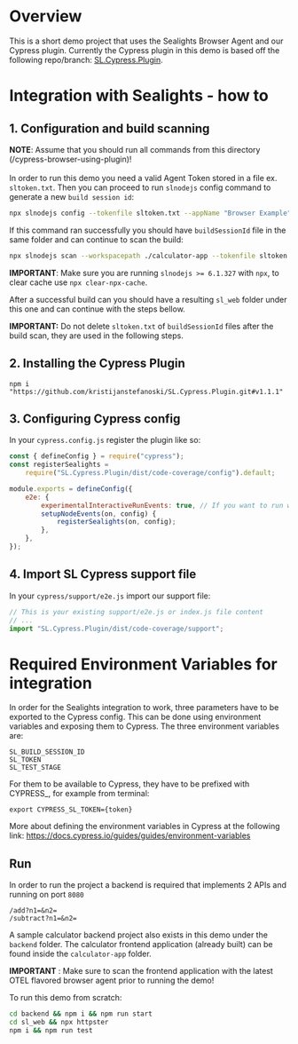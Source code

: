 # Overview
This is a short demo project that uses the Sealights Browser Agent and our Cypress plugin.
Currently the Cypress plugin in this demo is based off the following repo/branch:
[SL.Cypress.Plugin](https://github.com/kristijanstefanoski/SL.Cypress.Plugin/tree/service-integration).

# Integration with Sealights - how to

## 1. Configuration and build scanning
**NOTE**: Assume that you should run all commands from this directory (/cypress-browser-using-plugin)! <br><br>
In order to run this demo you need a valid Agent Token stored in a file ex. `sltoken.txt`.
Then you can proceed to run `slnodejs` config command to generate a new `build session id`:
```bash
npx slnodejs config --tokenfile sltoken.txt --appName "Browser Example" --branch "master" --build 1.0.0
```
If this command ran successfully you should have `buildSessionId` file in the same folder and can continue to scan the build:
```bash
npx slnodejs scan --workspacepath ./calculator-app --tokenfile sltoken.txt --buildsessionidfile buildSessionId --scm none --instrumentForBrowsers --enableOpenTelemetry --outputpath "sl_web"
```
**IMPORTANT**: Make sure you are running `slnodejs >= 6.1.327` with `npx`, to clear cache use `npx clear-npx-cache`.

After a successful build can you should have a resulting `sl_web` folder under this one and can continue with the steps bellow.

**IMPORTANT:** Do not delete `sltoken.txt` of `buildSessionId` files after the build scan, they are used in the following steps.

## 2. Installing the Cypress Plugin
```shell
npm i "https://github.com/kristijanstefanoski/SL.Cypress.Plugin.git#v1.1.1"
```

## 3. Configuring Cypress config
In your `cypress.config.js` register the plugin like so:

```javascript
const { defineConfig } = require("cypress");
const registerSealights =
    require("SL.Cypress.Plugin/dist/code-coverage/config").default;

module.exports = defineConfig({
    e2e: {
        experimentalInteractiveRunEvents: true, // If you want to run with 'npm cypress open' and still report coverage
        setupNodeEvents(on, config) {
            registerSealights(on, config);
        },
    },
});
```

## 4. Import SL Cypress support file 
In your `cypress/support/e2e.js` import our support file:
```javascript
// This is your existing support/e2e.js or index.js file content
// ...
import "SL.Cypress.Plugin/dist/code-coverage/support";
```

# Required Environment Variables for integration
In order for the Sealights integration to work, three parameters have to be exported to the Cypress config.
This can be done using environment variables and exposing them to Cypress. The three environment variables are:
```shell
SL_BUILD_SESSION_ID
SL_TOKEN
SL_TEST_STAGE
```
For them to be available to Cypress, they have to be prefixed with CYPRESS_, for example from terminal:
```shell
export CYPRESS_SL_TOKEN={token}
```

More about defining the environment variables in Cypress at the following link: https://docs.cypress.io/guides/guides/environment-variables

## Run
In order to run the project a backend is required that implements 2 APIs and running on port `8080`
```
/add?n1=&n2=
/subtract?n1=&n2=
```

A sample calculator backend project also exists in this demo under the `backend` folder. The calculator
frontend application (already built) can be found inside the `calculator-app` folder.

**IMPORTANT** : Make sure to scan the frontend application with the latest OTEL flavored browser agent prior to running the demo!

To run this demo from scratch:
```bash
cd backend && npm i && npm run start
cd sl_web && npx httpster
npm i && npm run test
```